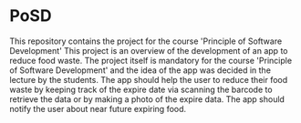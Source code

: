 # PoSD
This repository contains the project for the course 'Principle of Software Development'
This project is an overview of the development of an app to reduce food waste. 
The project itself is mandatory for the course 'Principle of Software Development' and the idea of the app was decided in the lecture by the students. 
The app should help the user to reduce their food waste by keeping track of the expire date via scanning the barcode to retrieve the data or by making a photo of the expire data. 
The app should notify the user about near future expiring food.
